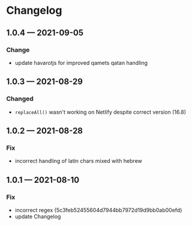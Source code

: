 # Changelog

## 1.0.4 — 2021-09-05

### Change

- update havarotjs for improved qamets qatan handling

## 1.0.3 — 2021-08-29

### Changed

- `replaceAll()` wasn't working on Netlify despite correct version (16.8)

## 1.0.2 — 2021-08-28

### Fix

- incorrect handling of latin chars mixed with hebrew

## 1.0.1 — 2021-08-10

### Fix

- incorrect regex (5c3feb52455604d7944bb7972d19d9bb0ab00efd)
- update Changelog
